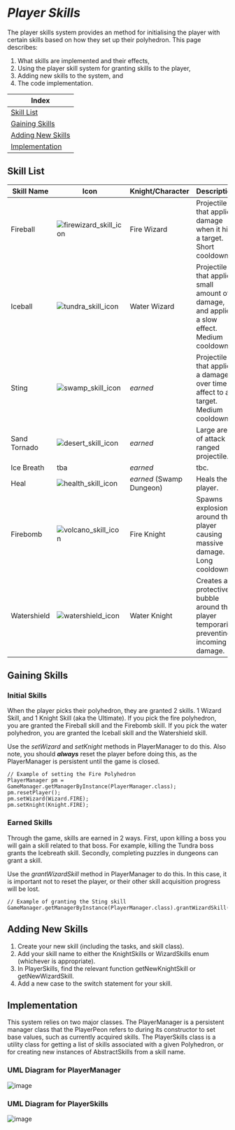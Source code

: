 # ***Player Skills***
The player skills system provides an method for initialising the player with certain skills based on how they set up their polyhedron. This page describes:
1) What skills are implemented and their effects,
2) Using the player skill system for granting skills to the player,
3) Adding new skills to the system, and
4) The code implementation.

| **Index** |
|-----------|
| [Skill List](#skill-list) |
| [Gaining Skills](#gaining-skills) |
| [Adding New Skills](#adding-new-skills) |
| [Implementation](#implementation) |

## Skill List
| **Skill Name** | **Icon** | **Knight/Character** | **Description** |
|----------------|----------|----------------------|-----------------|
| Fireball | ![firewizard_skill_icon](uploads/74480d05f1a5e45af4a17255034033b1/firewizard_skill_icon.png) | Fire Wizard | Projectile that applies damage when it hits a target. Short cooldown. |
| Iceball | ![tundra_skill_icon](uploads/e2a7ddffc909661c38492844af43e62e/tundra_skill_icon.png) | Water Wizard | Projectile that applies small amount of damage, and applies a slow effect. Medium cooldown. |
| Sting | ![swamp_skill_icon](uploads/d7e64b566e194977be1ab917f1c63f9e/swamp_skill_icon.png) | _earned_ | Projectile that applies a damage over time affect to a target. Medium cooldown. |
| Sand Tornado | ![desert_skill_icon](uploads/d1085fe1c320bb3e8b665c8c8b45bb2a/desert_skill_icon.png) | _earned_ | Large area of attack ranged projectile. |
| Ice Breath | tba | _earned_ | tbc. |
| Heal | ![health_skill_icon](uploads/8555003db84fff897efeebea0feae616/health_skill_icon.png) | _earned_ (Swamp Dungeon) | Heals the player. |
| Firebomb | ![volcano_skill_icon](uploads/32583d644d851aabf401e5ec39dbc470/volcano_skill_icon.png) | Fire Knight | Spawns explosions around the player causing massive damage. Long cooldown. |
| Watershield | ![watershield_icon](uploads/c4a50e70b820b486b2e28a4499491d58/watershield_icon.png) | Water Knight | Creates a protective bubble around the player temporarily preventing incoming damage. |

## Gaining Skills
### Initial Skills
When the player picks their polyhedron, they are granted 2 skills. 1 Wizard Skill, and 1 Knight Skill (aka the Ultimate). If you pick the fire polyhedron, you are granted the Fireball skill and the Firebomb skill. If you pick the water polyhedron, you are granted the Iceball skill and the Watershield skill.

Use the _setWizard_ and _setKnight_ methods in PlayerManager to do this. Also note, you should ***always*** reset the player before doing this, as the PlayerManager is persistent until the game is closed.

    // Example of setting the Fire Polyhedron
    PlayerManager pm = GameManager.getManagerByInstance(PlayerManager.class);
    pm.resetPlayer();
    pm.setWizard(Wizard.FIRE);
    pm.setKnight(Knight.FIRE);

### Earned Skills
Through the game, skills are earned in 2 ways. First, upon killing a boss you will gain a skill related to that boss. For example, killing the Tundra boss grants the Icebreath skill. Secondly, completing puzzles in dungeons can grant a skill.

Use the _grantWizardSkill_ method in PlayerManager to do this. In this case, it is important not to reset the player, or their other skill acquisition progress will be lost.

    // Example of granting the Sting skill
    GameManager.getManagerByInstance(PlayerManager.class).grantWizardSkill(WizardSkill.STING);

## Adding New Skills
1) Create your new skill (including the tasks, and skill class).
2) Add your skill name to either the KnightSkills or WizardSkills enum (whichever is appropriate).
3) In PlayerSkills, find the relevant function getNewKnightSkill or getNewWizardSkill.
4) Add a new case to the switch statement for your skill.

## Implementation
This system relies on two major classes. The PlayerManager is a persistent manager class that the PlayerPeon refers to during its constructor to set base values, such as currently acquired skills. The PlayerSkills class is a utility class for getting a list of skills associated with a given Polyhedron, or for creating new instances of AbstractSkills from a skill name.

### UML Diagram for PlayerManager
![image](uploads/2e9f290e3d8491ac729b8831d1cf6e43/image.png)

### UML Diagram for PlayerSkills
![image](uploads/d124a27405941b65e6b3974dcd49e77a/image.png)